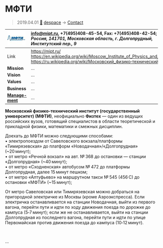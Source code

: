 # МФТИ
> 2019.04.01 [🚀](../index/index.md) [despace](index.md) → [Contact](contact.md)

|[![](f/contact/m/mipt_logo1_thumb.jpg)](f/contact/m/mipt_logo1.png)|<info@mipt.ru>, +7(495)408-45-54, Fax: +7(495)408-42-54;<br> *Россия, 141701, Московская облаcть, г. Долгопрудный, Институтский пер., 9*|
|:--|:--|
|Link|<https://mipt.ru/><br> <https://en.wikipedia.org/wiki/Moscow_Institute_of_Physics_and_Technology><br> <https://ru.wikipedia.org/wiki/Московский_физико‑технический_институт>|
|**Mission**|…|
|**Vision**|…|
|**Values**|…|
|**Business**|…|
|**[Manage-<br>ment](mgmt.md)**|…|

**Московский физико‑технический институт (государственный университет) (МФТИ)**, неофициально **Физтех** — один из ведущих российских вузов, готовящий специалистов в области теоретической и прикладной физики, математики и смежных дисциплин.

Доехать до МФТИ можно следующими способами:  
• электропоездом от Савеловского вокзала/платформы «Тимирязевская» до платформ «Новодачная»/«Долгопрудная» (~20 минут);  
• от метро «Речной вокзал» на авт. № 368 до остановки — станции «Долгопрудная» (~40 минут);  
• от метро «Сходненская» автобусом № 472 до платформы Долгопрудная, далее 15 минут пешком;  
• от метро «Алтуфьево» на маршрутном такси № 545 (456 C) до остановки «МФТИ» (~15 минут);

От метро Савеловская или Тимирязевская можно добраться на пригородной электричке из Москвы (кроме Аэроэкспресса). Если электричка останавливается на станции Новодачная, выйти из первого вагона, перейти пути и идти по ходу движения поезда по дорожке до кампуса (5‑7 минут); если же не останавливается, выйти на станции Долгопрудная из последнего вагона, перейти пути и идти по улице Первомайская против движения поезда до кампуса (10‑12 минут).


<p style="page-break-after:always"> </p>

…
